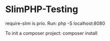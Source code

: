 # SlimPHP-Testing
require-slim is prio. Run:
php -S localhost:8080

To init a composer project: 
composer install